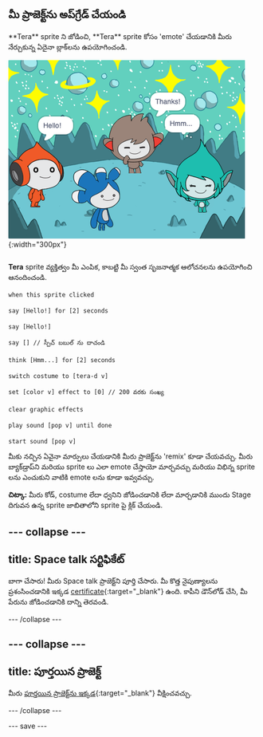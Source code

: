 ## మీ ప్రాజెక్ట్‌ను అప్‌గ్రేడ్ చేయండి

<div style="display: flex; flex-wrap: wrap">
<div style="flex-basis: 200px; flex-grow: 1; margin-right: 15px;">
**Tera** sprite ని జోడించి, **Tera** sprite కోసం 'emote' చేయడానికి మీరు నేర్చుకున్న ఏదైనా బ్లాక్‌లను ఉపయోగించండి.
</div>
<div>

![The Tera sprite on the Stage.](images/tera-step.png){:width="300px"}

</div>
</div>

**Tera** sprite వ్యక్తిత్వం మీ ఎంపిక, కాబట్టి మీ స్వంత సృజనాత్మక ఆలోచనలను ఉపయోగించి ఆనందించండి.

```blocks3
when this sprite clicked

say [Hello!] for [2] seconds

say [Hello!]

say [] // స్పీచ్ బబుల్ ను దాచండి

think [Hmm...] for [2] seconds

switch costume to [tera-d v]

set [color v] effect to [0] // 200 వరకు సంఖ్య

clear graphic effects

play sound [pop v] until done

start sound [pop v]
```

మీకు నచ్చిన ఏవైనా మార్పులు చేయడానికి మీరు ప్రాజెక్ట్‌ను 'remix' కూడా చేయవచ్చు. మీరు బ్యాక్‌డ్రాప్‌ని మరియు sprite లు ఎలా emote చేస్తాయో మార్చవచ్చు మరియు విభిన్న sprite లను ఎంచుకుని వాటికి emote లను కూడా ఇవ్వవచ్చు.

**చిట్కా:** మీరు కోడ్, costume లేదా ధ్వనిని జోడించడానికి లేదా మార్చడానికి ముందు Stage దిగువన ఉన్న sprite జాబితాలోని sprite పై క్లిక్ చేయండి.

--- collapse ---
---
title: Space talk సర్టిఫికేట్
---

బాగా చేసారు! మీరు Space talk ప్రాజెక్ట్‌ని పూర్తి చేసారు. మీ కొత్త నైపుణ్యాలను ప్రశంసించడానికి ఇక్కడ [certificate](https://drive.google.com/file/d/18xx4uNIyRSty_2ujHkGDzGwTgfSGC1AF/view?usp=sharing){:target="_blank"} ఉంది. కాపీని డౌన్‌లోడ్ చేసి, మీ పేరును జోడించడానికి దాన్ని తెరవండి.

--- /collapse ---

--- collapse ---
---
title: పూర్తయిన ప్రాజెక్ట్
---

మీరు [పూర్తయిన ప్రాజెక్ట్‌ను ఇక్కడ](https://scratch.mit.edu/projects/658231668/){:target="_blank"} వీక్షించవచ్చు.

--- /collapse ---

--- save ---
